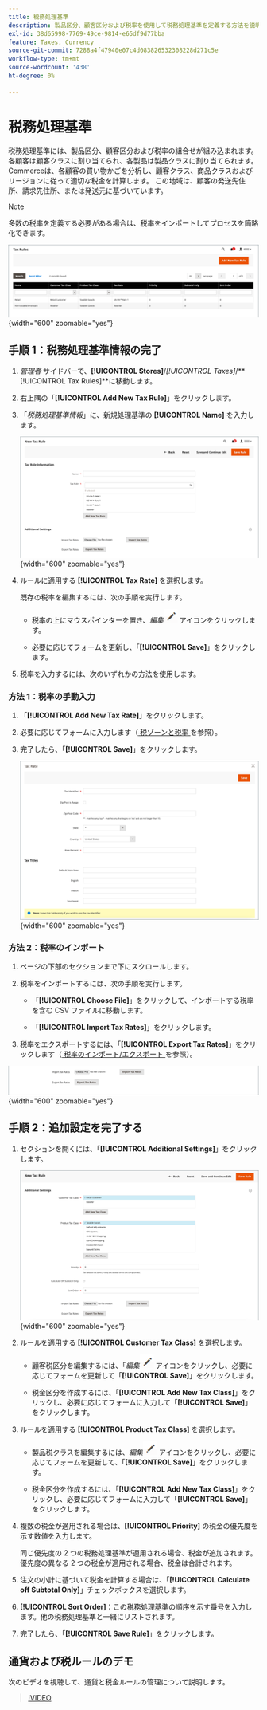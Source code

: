 ```yaml
---
title: 税務処理基準
description: 製品区分、顧客区分および税率を使用して税務処理基準を定義する方法を説明します。
exl-id: 38d65998-7769-49ce-9814-e65df9d77bba
feature: Taxes, Currency
source-git-commit: 7288a4f47940e07c4d083826532308228d271c5e
workflow-type: tm+mt
source-wordcount: '438'
ht-degree: 0%

---
```


# 税務処理基準

税務処理基準には、製品区分、顧客区分および税率の組合せが組み込まれます。 各顧客は顧客クラスに割り当てられ、各製品は製品クラスに割り当てられます。 Commerceは、各顧客の買い物かごを分析し、顧客クラス、商品クラスおよびリージョンに従って適切な税金を計算します。 この地域は、顧客の発送先住所、請求先住所、または発送元に基づいています。

>[!NOTE]
>
>多数の税率を定義する必要がある場合は、税率をインポートしてプロセスを簡略化できます。

![ 税務ルール ](./assets/tax-rules.png){width="600" zoomable="yes"}

## 手順 1：税務処理基準情報の完了

1. _管理者_ サイドバーで、**[!UICONTROL Stores]**/_[!UICONTROL Taxes]_/**[!UICONTROL Tax Rules]**に移動します。

1. 右上隅の「**[!UICONTROL Add New Tax Rule]**」をクリックします。

1. 「_税務処理基準情報_」に、新規処理基準の **[!UICONTROL Name]** を入力します。

   ![ 税制上の措置情報 ](./assets/tax-rule-information.png){width="600" zoomable="yes"}

1. ルールに適用する **[!UICONTROL Tax Rate]** を選択します。

   既存の税率を編集するには、次の手順を実行します。

   - 税率の上にマウスポインターを置き、_編集_![ 鉛筆アイコン ](../assets/icon-edit-pencil.png) アイコンをクリックします。

   - 必要に応じてフォームを更新し、「**[!UICONTROL Save]**」をクリックします。

1. 税率を入力するには、次のいずれかの方法を使用します。

### 方法 1：税率の手動入力

1. 「**[!UICONTROL Add New Tax Rate]**」をクリックします。

1. 必要に応じてフォームに入力します（[ 税ゾーンと税率 ](tax-zones-rates.md) を参照）。

1. 完了したら、「**[!UICONTROL Save]**」をクリックします。

   ![ 新税率 ](./assets/tax-rate-create-new.png){width="600" zoomable="yes"}

### 方法 2：税率のインポート

1. ページの下部のセクションまで下にスクロールします。

1. 税率をインポートするには、次の手順を実行します。

   - 「**[!UICONTROL Choose File]**」をクリックして、インポートする税率を含む CSV ファイルに移動します。

   - 「**[!UICONTROL Import Tax Rates]**」をクリックします。

1. 税率をエクスポートするには、「**[!UICONTROL Export Tax Rates]**」をクリックします（[ 税率のインポート/エクスポート ](../systems/data-transfer-tax-rates.md) を参照）。

![ 輸出入税率 ](./assets/tax-rule-new-import-export.png){width="600" zoomable="yes"}

## 手順 2：追加設定を完了する

1. セクションを開くには、「**[!UICONTROL Additional Settings]**」をクリックします。

   ![ 税務処理基準の追加設定 ](./assets/tax-class-additional-settings.png){width="600" zoomable="yes"}

1. ルールを適用する **[!UICONTROL Customer Tax Class]** を選択します。

   - 顧客税区分を編集するには、「_編集_![ 鉛筆アイコン ](../assets/icon-edit-pencil.png) アイコンをクリックし、必要に応じてフォームを更新して「**[!UICONTROL Save]**」をクリックします。

   - 税金区分を作成するには、「**[!UICONTROL Add New Tax Class]**」をクリックし、必要に応じてフォームに入力して「**[!UICONTROL Save]**」をクリックします。

1. ルールを適用する **[!UICONTROL Product Tax Class]** を選択します。

   - 製品税クラスを編集するには、_編集_![ 鉛筆アイコン ](../assets/icon-edit-pencil.png) アイコンをクリックし、必要に応じてフォームを更新して、「**[!UICONTROL Save]**」をクリックします。

   - 税金区分を作成するには、「**[!UICONTROL Add New Tax Class]**」をクリックし、必要に応じてフォームに入力して「**[!UICONTROL Save]**」をクリックします。

1. 複数の税金が適用される場合は、**[!UICONTROL Priority]** の税金の優先度を示す数値を入力します。

   同じ優先度の 2 つの税務処理基準が適用される場合、税金が追加されます。 優先度の異なる 2 つの税金が適用される場合、税金は合計されます。

1. 注文の小計に基づいて税金を計算する場合は、「**[!UICONTROL Calculate off Subtotal Only]**」チェックボックスを選択します。

1. **[!UICONTROL Sort Order]**：この税務処理基準の順序を示す番号を入力します。他の税務処理基準と一緒にリストされます。

1. 完了したら、「**[!UICONTROL Save Rule]**」をクリックします。

## 通貨および税ルールのデモ

次のビデオを視聴して、通貨と税金ルールの管理について説明します。

>[!VIDEO](https://video.tv.adobe.com/v/343657/?quality=12&learn=on)
